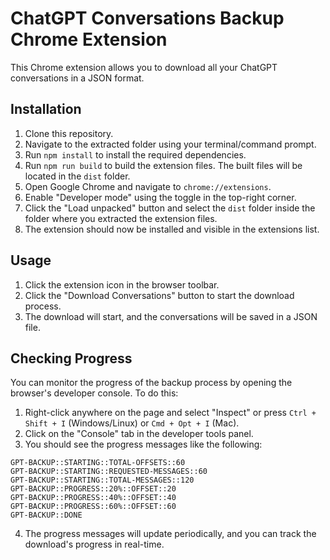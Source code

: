 # ChatGPT Conversations Backup Chrome Extension

This Chrome extension allows you to download all your ChatGPT conversations in a JSON format.

## Installation

1. Clone this repository.
2. Navigate to the extracted folder using your terminal/command prompt.
3. Run `npm install` to install the required dependencies.
4. Run `npm run build` to build the extension files. The built files will be located in the `dist` folder.
5. Open Google Chrome and navigate to `chrome://extensions`.
6. Enable "Developer mode" using the toggle in the top-right corner.
7. Click the "Load unpacked" button and select the `dist` folder inside the folder where you extracted the extension files.
8. The extension should now be installed and visible in the extensions list.

## Usage

1. Click the extension icon in the browser toolbar.
2. Click the "Download Conversations" button to start the download process.
3. The download will start, and the conversations will be saved in a JSON file.

## Checking Progress

You can monitor the progress of the backup process by opening the browser's developer console. To do this:

1. Right-click anywhere on the page and select "Inspect" or press `Ctrl + Shift + I` (Windows/Linux) or `Cmd + Opt + I` (Mac).
2. Click on the "Console" tab in the developer tools panel.
3. You should see the progress messages like the following:

```plaintext
GPT-BACKUP::STARTING::TOTAL-OFFSETS::60
GPT-BACKUP::STARTING::REQUESTED-MESSAGES::60
GPT-BACKUP::STARTING::TOTAL-MESSAGES::120
GPT-BACKUP::PROGRESS::20%::OFFSET::20
GPT-BACKUP::PROGRESS::40%::OFFSET::40
GPT-BACKUP::PROGRESS::60%::OFFSET::60
GPT-BACKUP::DONE
```

4. The progress messages will update periodically, and you can track the download's progress in real-time.
